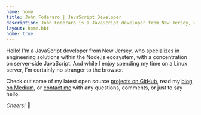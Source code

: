 ```yaml
---
name: home
title: John Foderaro | JavaScript Developer
description: John Foderaro is a JavaScript developer from New Jersey, who specializes in engineering solutions within the Node.js ecosystem.
layout: home.hbt
home: true
---
```


Hello! I'm a JavaScript developer from New Jersey, who specializes in engineering solutions within the Node.js ecosystem, with a concentration on server-side JavaScript. And while I enjoy spending my time on a Linux server, I'm certainly no stranger to the browser.

Check out some of my latest open source [projects on GitHub](https://github.com/johnfoderaro), read my [blog on Medium](https://medium.com/@JohnFoderaro/latest), or [contact me](/contact) with any questions, comments, or just to say hello.

*Cheers!* 🍻
